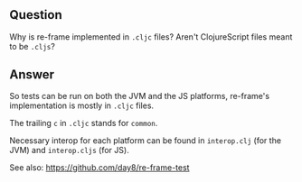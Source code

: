 
<!-- leave this H1 here. It stops mkdocs putting in a Title at the top.
     It needs to be at the top of the file otherwise it breaks the 
     table of contents on the right hand side. -->
#

## Question

Why is re-frame implemented in `.cljc` files?   Aren't ClojureScript 
files meant to be `.cljs`?

## Answer 

So tests can be run on both the JVM and the JS platforms,
re-frame's implementation is mostly in `.cljc` files. 
 
The trailing `c` in `.cljc` stands for `common`.  

Necessary interop for each platform can be found in
`interop.clj`  (for the JVM)  and `interop.cljs` (for JS).

See also: <https://github.com/day8/re-frame-test>
